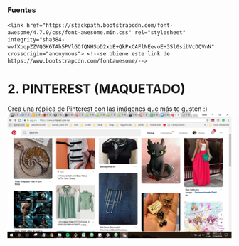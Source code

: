 ### Fuentes
    <link href="https://stackpath.bootstrapcdn.com/font-awesome/4.7.0/css/font-awesome.min.css" rel="stylesheet" integrity="sha384-wvfXpqpZZVQGK6TAh5PVlGOfQNHSoD2xbE+QkPxCAFlNEevoEH3Sl0sibVcOQVnN" crossorigin="anonymous"> <!--se obiene este link de https://www.bootstrapcdn.com/fontawesome/-->

# 2. PINTEREST (MAQUETADO)
Crea una réplica de Pinterest con las imágenes que más te gusten :)
![pagina de referencia](assets/images/Captura.png)

